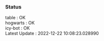 ### Status


table : OK  
hogwarts : OK  
icy-bot : OK  
Latest Update : 2022-12-22 10:08:23.028990
